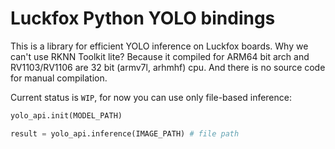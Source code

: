 # Luckfox Python YOLO bindings

This is a library for efficient YOLO inference on Luckfox boards. Why we can't use RKNN Toolkit lite? Because it compiled for ARM64 bit arch and RV1103/RV1106 are 32 bit (armv7l, arhmhf) cpu. And there is no source code for manual compilation.

Current status is `WIP`, for now you can use only file-based inference:

```python
yolo_api.init(MODEL_PATH)

result = yolo_api.inference(IMAGE_PATH) # file path
```